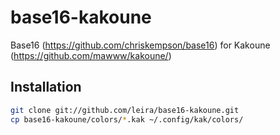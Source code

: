 # base16-kakoune
Base16 (https://github.com/chriskempson/base16) for Kakoune (https://github.com/mawww/kakoune/)

## Installation

```sh
git clone git://github.com/leira/base16-kakoune.git
cp base16-kakoune/colors/*.kak ~/.config/kak/colors/
```

